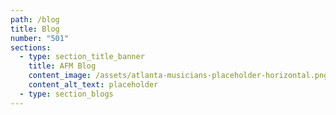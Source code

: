 ```yaml
---
path: /blog
title: Blog
number: "501"
sections:
  - type: section_title_banner
    title: AFM Blog
    content_image: /assets/atlanta-musicians-placeholder-horizontal.png
    content_alt_text: placeholder
  - type: section_blogs
---
```

